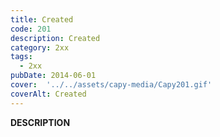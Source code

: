 ```yaml
---
title: Created
code: 201
description: Created
category: 2xx
tags:
  - 2xx
pubDate: 2014-06-01
cover:  '../../assets/capy-media/Capy201.gif'
coverAlt: Created
---
```


__DESCRIPTION__